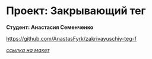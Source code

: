 # Проект: Закрывающий тег

**Студент: Анастасия Семенченко**

https://github.com/AnastasFyrk/zakrivayuschiy-teg-f

*[ссылка на макет](https://www.figma.com/file/XI1mBkk7q0tgSufpSg6H0R/%238-__закрывающий-тег_?type=design&node-id=801-609&mode=design&t=5raU0SxQ8U97zukP-0)*
